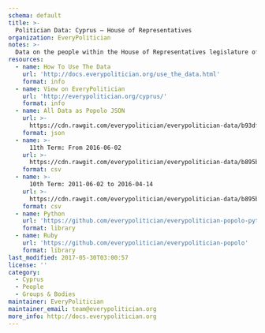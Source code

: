 ```yaml
---
schema: default
title: >-
  Politician Data: Cyprus — House of Representatives
organization: EveryPolitician
notes: >-
  Data on the people within the House of Representatives legislature of Cyprus.
resources:
  - name: How To Use The Data
    url: 'http://docs.everypolitician.org/use_the_data.html'
    format: info
  - name: View on EveryPolitician
    url: 'http://everypolitician.org/cyprus/'
    format: info
  - name: All Data as Popolo JSON
    url: >-
      https://cdn.rawgit.com/everypolitician/everypolitician-data/b93dfca03c8e6b515ad75f06b7b3387368c4590c/data/Cyprus/House_of_Representatives/ep-popolo-v1.0.json
    format: json
  - name: >-
      11th Term: From 2016-06-02
    url: >-
      https://cdn.rawgit.com/everypolitician/everypolitician-data/b895b511f4e2fd32c77935e8548497c991974766/data/Cyprus/House_of_Representatives/term-11.csv
    format: csv
  - name: >-
      10th Term: 2011-06-02 to 2016-04-14
    url: >-
      https://cdn.rawgit.com/everypolitician/everypolitician-data/b895b511f4e2fd32c77935e8548497c991974766/data/Cyprus/House_of_Representatives/term-10.csv
    format: csv
  - name: Python
    url: 'https://github.com/everypolitician/everypolitician-popolo-python'
    format: library
  - name: Ruby
    url: 'https://github.com/everypolitician/everypolitician-popolo'
    format: library
last_modified: 2017-05-30T03:00:57
license: ''
category:
  - Cyprus
  - People
  - Groups & Bodies
maintainer: EveryPolitician
maintainer_email: team@everypolitician.org
more_info: http://docs.everypolitician.org
---
```

